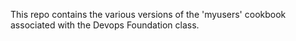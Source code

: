 This repo contains the various versions of the 'myusers' cookbook associated with the Devops Foundation class.
